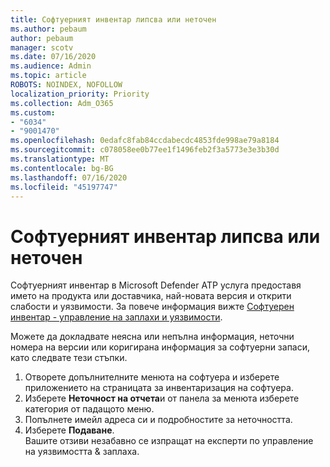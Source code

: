 ```yaml
---
title: Софтуерният инвентар липсва или неточен
ms.author: pebaum
author: pebaum
manager: scotv
ms.date: 07/16/2020
ms.audience: Admin
ms.topic: article
ROBOTS: NOINDEX, NOFOLLOW
localization_priority: Priority
ms.collection: Adm_O365
ms.custom:
- "6034"
- "9001470"
ms.openlocfilehash: 0edafc8fab84ccdabecdc4853fde998ae79a8184
ms.sourcegitcommit: c078058ee0b77ee1f1496feb2f3a5773e3e3b30d
ms.translationtype: MT
ms.contentlocale: bg-BG
ms.lasthandoff: 07/16/2020
ms.locfileid: "45197747"
---
```

# <a name="software-inventory-is-missing-or-inaccurate"></a>Софтуерният инвентар липсва или неточен

Софтуерният инвентар в Microsoft Defender ATP услуга предоставя името на продукта или доставчика, най-новата версия и открити слабости и уязвимости. За повече информация вижте [Софтуерен инвентар - управление на заплахи и уязвимости](https://docs.microsoft.com/windows/security/threat-protection/microsoft-defender-atp/tvm-software-inventory).

Можете да докладвате неясна или непълна информация, неточни номера на версии или коригирана информация за софтуерни запаси, като следвате тези стъпки.  

1. Отворете допълнителните менюта на софтуера и изберете приложението на страницата за инвентаризация на софтуера.
2. Изберете **Неточност на отчета**и от панела за менюта изберете категория от падащото меню.
3. Попълнете имейл адреса си и подробностите за неточността.
4. Изберете **Подаване**.</br>
    Вашите отзиви незабавно се изпращат на експерти по управление на уязвимостта & заплаха.